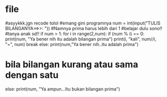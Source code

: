 # file
#asyykkk.jgn recode tolol
#emang gini programnya
num = int(input("TULIS BILANGANYA==>>: "))
#Namnya prima harus lebih dari 1
#belajar dulu sono!!
#tanya anak sd!!
if num > 1:
    for i in range(2,num):
        if (num % i) == 0:
            print(num, "Ya bener nih itu adalah bilangan prima")
            print(i, "kali", num//i, "=", num)
            break
    else:
        print(num,"Ya bener nih..itu adalah  prima")
# bila bilangan kurang atau sama dengan satu
else:
    print(num, "Ya ampun...Itu bukan bilangan prima")
